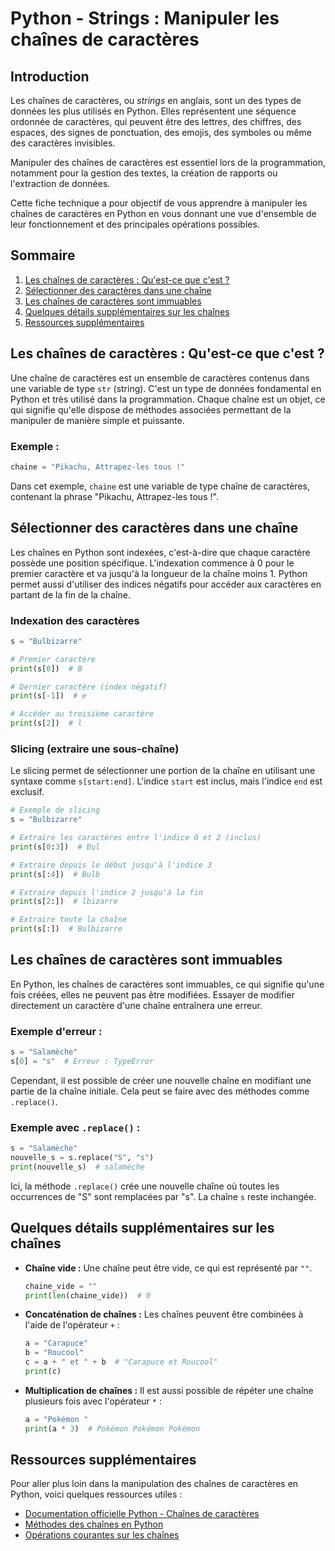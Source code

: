# Python - Strings : Manipuler les chaînes de caractères

## Introduction

Les chaînes de caractères, ou *strings* en anglais, sont un des types de données les plus utilisés en Python. Elles représentent une séquence ordonnée de caractères, qui peuvent être des lettres, des chiffres, des espaces, des signes de ponctuation, des emojis, des symboles ou même des caractères invisibles.

Manipuler des chaînes de caractères est essentiel lors de la programmation, notamment pour la gestion des textes, la création de rapports ou l'extraction de données.

Cette fiche technique a pour objectif de vous apprendre à manipuler les chaînes de caractères en Python en vous donnant une vue d'ensemble de leur fonctionnement et des principales opérations possibles.

## Sommaire

1. [Les chaînes de caractères : Qu'est-ce que c'est ?](#les-chaînes-de-caractères-qu'est-ce-que-c'est)
2. [Sélectionner des caractères dans une chaîne](#sélectionner-des-caractères-dans-une-chaîne)
3. [Les chaînes de caractères sont immuables](#les-chaînes-de-caractères-sont-immuables)
4. [Quelques détails supplémentaires sur les chaînes](#quelques-détails-supplémentaires-sur-les-chaînes)
5. [Ressources supplémentaires](#ressources-supplémentaires)

## Les chaînes de caractères : Qu'est-ce que c'est ?

Une chaîne de caractères est un ensemble de caractères contenus dans une variable de type `str` (string). C'est un type de données fondamental en Python et très utilisé dans la programmation. Chaque chaîne est un objet, ce qui signifie qu'elle dispose de méthodes associées permettant de la manipuler de manière simple et puissante.

### Exemple :

```python
chaine = "Pikachu, Attrapez-les tous !"
```

Dans cet exemple, `chaine` est une variable de type chaîne de caractères, contenant la phrase "Pikachu, Attrapez-les tous !".

## Sélectionner des caractères dans une chaîne

Les chaînes en Python sont indexées, c'est-à-dire que chaque caractère possède une position spécifique. L'indexation commence à 0 pour le premier caractère et va jusqu'à la longueur de la chaîne moins 1. Python permet aussi d'utiliser des indices négatifs pour accéder aux caractères en partant de la fin de la chaîne.

### Indexation des caractères

```python
s = "Bulbizarre"

# Premier caractère
print(s[0])  # B

# Dernier caractère (index négatif)
print(s[-1])  # e

# Accéder au troisième caractère
print(s[2])  # l
```

### Slicing (extraire une sous-chaîne)

Le slicing permet de sélectionner une portion de la chaîne en utilisant une syntaxe comme `s[start:end]`. L'indice `start` est inclus, mais l'indice `end` est exclusif.

```python
# Exemple de slicing
s = "Bulbizarre"

# Extraire les caractères entre l'indice 0 et 2 (inclus)
print(s[0:3])  # Bul

# Extraire depuis le début jusqu'à l'indice 3
print(s[:4])  # Bulb

# Extraire depuis l'indice 2 jusqu'à la fin
print(s[2:])  # lbizarre

# Extraire toute la chaîne
print(s[:])  # Bulbizarre
```

## Les chaînes de caractères sont immuables

En Python, les chaînes de caractères sont immuables, ce qui signifie qu'une fois créées, elles ne peuvent pas être modifiées. Essayer de modifier directement un caractère d'une chaîne entraînera une erreur.

### Exemple d'erreur :

```python
s = "Salamèche"
s[0] = "s"  # Erreur : TypeError
```

Cependant, il est possible de créer une nouvelle chaîne en modifiant une partie de la chaîne initiale. Cela peut se faire avec des méthodes comme `.replace()`.

### Exemple avec `.replace()` :

```python
s = "Salamèche"
nouvelle_s = s.replace("S", "s")
print(nouvelle_s)  # salamèche
```

Ici, la méthode `.replace()` crée une nouvelle chaîne où toutes les occurrences de "S" sont remplacées par "s". La chaîne `s` reste inchangée.

## Quelques détails supplémentaires sur les chaînes

- **Chaîne vide :** Une chaîne peut être vide, ce qui est représenté par `""`.

  ```python
  chaine_vide = ""
  print(len(chaine_vide))  # 0
  ```

- **Concaténation de chaînes :** Les chaînes peuvent être combinées à l'aide de l'opérateur `+` :

  ```python
  a = "Carapuce"
  b = "Roucool"
  c = a + " et " + b  # "Carapuce et Roucool"
  print(c)
  ```

- **Multiplication de chaînes :** Il est aussi possible de répéter une chaîne plusieurs fois avec l'opérateur `*` :

  ```python
  a = "Pokémon "
  print(a * 3)  # Pokémon Pokémon Pokémon
  ```

## Ressources supplémentaires

Pour aller plus loin dans la manipulation des chaînes de caractères en Python, voici quelques ressources utiles :

- [Documentation officielle Python - Chaînes de caractères](https://docs.python.org/fr/3/tutorial/introduction.html#strings)
- [Méthodes des chaînes en Python](https://python.developpez.com/faq/?page=String)
- [Opérations courantes sur les chaînes](https://www.w3schools.com/python/python_strings.asp)

